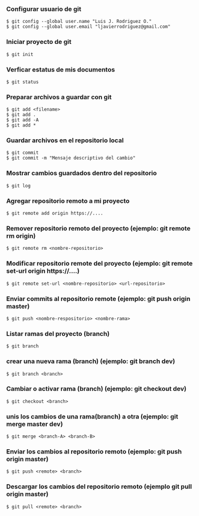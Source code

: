 ### Configurar usuario de git 

    $ git config --global user.name "Luis J. Rodriguez O."
    $ git config --global user.email "ljavierrodriguez@gmail.com"

### Iniciar proyecto de git

    $ git init

### Verficar estatus de mis documentos 

    $ git status

### Preparar archivos a guardar con git

    $ git add <filename>
    $ git add .
    $ git add -A
    $ git add *


### Guardar archivos en el repositorio local

    $ git commit 
    $ git commit -m "Mensaje descriptivo del cambio"

### Mostrar cambios guardados dentro del repositorio 

    $ git log


### Agregar repositorio remoto a mi proyecto

    $ git remote add origin https://....


### Remover repositorio remoto del proyecto (ejemplo: git remote rm origin)

    $ git remote rm <nombre-repositorio> 

### Modificar repositorio remote del proyecto (ejemplo: git remote set-url origin https://....)

    $ git remote set-url <nombre-repositorio> <url-repositorio>

### Enviar commits al repositorio remote (ejemplo: git push origin master)

    $ git push <nombre-respositorio> <nombre-rama>


### Listar ramas del proyecto (branch) 

    $ git branch


### crear una nueva rama (branch) (ejemplo: git branch dev)

    $ git branch <branch>

### Cambiar o activar rama (branch) (ejemplo: git checkout dev)

    $ git checkout <branch>


### unis los cambios de una rama(branch) a otra (ejemplo: git merge master dev)

    $ git merge <branch-A> <branch-B>


### Enviar los cambios al repositorio remoto (ejemplo: git push origin master)

    $ git push <remote> <branch>

### Descargar los cambios del repositorio remoto (ejemplo git pull origin master)

    $ git pull <remote> <branch>